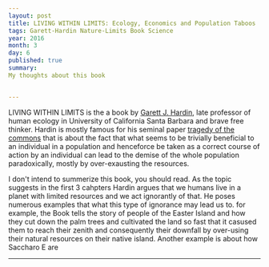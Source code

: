 ```yaml
---
layout: post
title: LIVING WITHIN LIMITS: Ecology, Economics and Population Taboos
tags: Garett-Hardin Nature-Limits Book Science
year: 2016
month: 3
day: 6
published: true
summary: 
My thoughts about this book


---
```


LIVING WITHIN LIMITS is the a book by <a href="https://en.wikipedia.org/wiki/Garrett_Hardin">Garett J. Hardin</a>, late professor of human ecology in University of California Santa Barbara and brave free thinker. Hardin is mostly famous for his seminal paper <a href="https://en.wikipedia.org/wiki/Tragedy_of_the_commons">tragedy of the commons</a> that is about the fact that what seems to be trivially beneficial to an individual in a population and henceforce be taken as a correct course of action by an individual can lead to the demise of the whole population paradoxically, mostly by over-exausting the resources.

I don't intend to summerize this book, you should read. As the topic suggests in the first 3 cahpters Hardin argues that we humans live in a planet with limited resources and we act ignorantly of that. He poses numerous examples that what this type of ignorance may lead us to. for example, the Book tells the story of people of the Easter Island and how they cut down the palm trees and cultivated the land so fast that it casused them to reach their zenith and consequently their downfall by over-using their natural resources on their native island. Another example is about how Saccharo E are 




---




